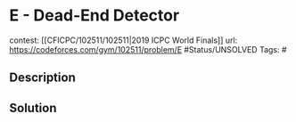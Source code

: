 # E - Dead-End Detector

contest: [[CFICPC/102511/102511|2019 ICPC World Finals]]
url: https://codeforces.com/gym/102511/problem/E
#Status/UNSOLVED
Tags: #

## Description

## Solution


